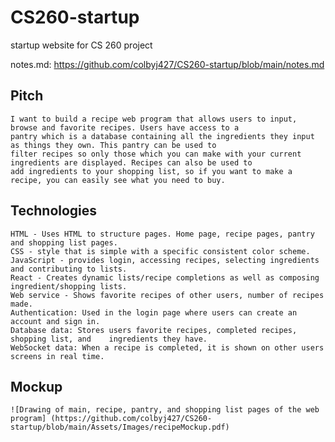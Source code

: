 # CS260-startup
startup website for CS 260 project

notes.md:
https://github.com/colbyj427/CS260-startup/blob/main/notes.md

## Pitch
    I want to build a recipe web program that allows users to input, browse and favorite recipes. Users have access to a
    pantry which is a database containing all the ingredients they input as things they own. This pantry can be used to 
    filter recipes so only those which you can make with your current ingredients are displayed. Recipes can also be used to
    add ingredients to your shopping list, so if you want to make a recipe, you can easily see what you need to buy.

## Technologies
    HTML - Uses HTML to structure pages. Home page, recipe pages, pantry and shopping list pages.
    CSS - style that is simple with a specific consistent color scheme.
    JavaScript - provides login, accessing recipes, selecting ingredients and contributing to lists.
    React - Creates dynamic lists/recipe completions as well as composing ingredient/shopping lists.
    Web service - Shows favorite recipes of other users, number of recipes made.
    Authentication: Used in the login page where users can create an account and sign in.
    Database data: Stores users favorite recipes, completed recipes, shopping list, and    ingredients they have.
    WebSocket data: When a recipe is completed, it is shown on other users screens in real time.

## Mockup
    ![Drawing of main, recipe, pantry, and shopping list pages of the web program] (https://github.com/colbyj427/CS260-startup/blob/main/Assets/Images/recipeMockup.pdf)

